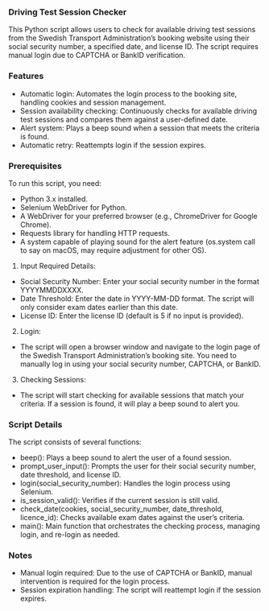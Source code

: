 ### Driving Test Session Checker

This Python script allows users to check for available driving test sessions from the Swedish Transport Administration’s booking website using their social security number, a specified date, and license ID. The script requires manual login due to CAPTCHA or BankID verification.

### Features

- Automatic login: Automates the login process to the booking site, handling cookies and session management.
- Session availability checking: Continuously checks for available driving test sessions and compares them against a user-defined date.
- Alert system: Plays a beep sound when a session that meets the criteria is found.
- Automatic retry: Reattempts login if the session expires.

### Prerequisites

To run this script, you need:

- Python 3.x installed.
- Selenium WebDriver for Python.
- A WebDriver for your preferred browser (e.g., ChromeDriver for Google Chrome).
- Requests library for handling HTTP requests.
- A system capable of playing sound for the alert feature (os.system call to say on macOS, may require adjustment for other OS).

1.	Input Required Details:
- Social Security Number: Enter your social security number in the format YYYYMMDDXXXX.
- Date Threshold: Enter the date in YYYY-MM-DD format. The script will only consider exam dates earlier than this date.
- License ID: Enter the license ID (default is 5 if no input is provided).
2.	Login:
- The script will open a browser window and navigate to the login page of the Swedish Transport Administration’s booking site. You need to manually log in using your social security number, CAPTCHA, or BankID.
3.	Checking Sessions:
- The script will start checking for available sessions that match your criteria. If a session is found, it will play a beep sound to alert you.

### Script Details

The script consists of several functions:

- beep(): Plays a beep sound to alert the user of a found session.
- prompt_user_input(): Prompts the user for their social security number, date threshold, and license ID.
- login(social_security_number): Handles the login process using Selenium.
- is_session_valid(): Verifies if the current session is still valid.
- check_date(cookies, social_security_number, date_threshold, licence_id): Checks available exam dates against the user’s criteria.
- main(): Main function that orchestrates the checking process, managing login, and re-login as needed.

### Notes

- Manual login required: Due to the use of CAPTCHA or BankID, manual intervention is required for the login process.
- Session expiration handling: The script will reattempt login if the session expires.
